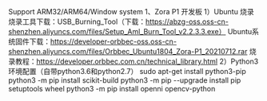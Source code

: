 
  Support ARM32/ARM64/Window system
  1、Zora P1 开发板
      1）Ubuntu 烧录
      烧录工具下载：USB_Burning_Tool（下载：https://abzg-oss.oss-cn-shenzhen.aliyuncs.com/files/Setup_Aml_Burn_Tool_v2.2.3.3.exe）
      Ubuntu系统固件下载：https://developer-orbbec-oss.oss-cn-shenzhen.aliyuncs.com/files/Orbbec_Ubuntu1804_Zora-P1_20210712.rar
      烧录教程：https://developer.orbbec.com.cn/technical_library.html
      2）Python3环境配置（自带python3.6和python2.7）
          sudo apt-get install python3-pip
          python3 -m pip install scikit-build
          python3 -m pip --upgrade install pip setuptools wheel
          python3 -m pip install openni opencv-python